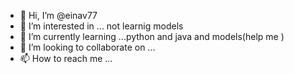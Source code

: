 - 👋 Hi, I’m @einav77
- 👀 I’m interested in ... not learnig models
- 🌱 I’m currently learning ...python and java and models(help me )
- 💞️ I’m looking to collaborate on ...
- 📫 How to reach me ...

<!---
einav77/einav77 is a ✨ special ✨ repository because its `README.md` (this file) appears on your GitHub profile.
You can click the Preview link to take a look at your changes.
--->
